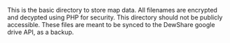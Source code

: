 This is the basic directory to store map data. 
All filenames are encrypted and decypted using PHP for security. This directory should not be publicly accessible.
These files are meant to be synced to the DewShare google drive API, as a backup.